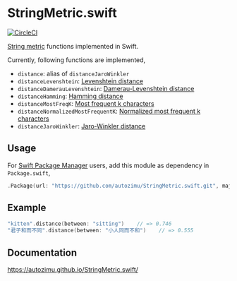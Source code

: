 # StringMetric.swift
[![CircleCI](https://circleci.com/gh/autozimu/StringMetric.swift.svg?style=svg)](https://circleci.com/gh/autozimu/StringMetric.swift)

[String metric](https://en.wikipedia.org/wiki/String_metric) functions implemented in Swift.

Currently, following functions are implemented,
- `distance`: alias of `distanceJaroWinkler`
- `distanceLevenshtein`: [Levenshtein distance](https://en.wikipedia.org/wiki/Levenshtein_distance)
- `distanceDamerauLevenshtein`: [Damerau-Levenshtein distance](https://en.wikipedia.org/wiki/Damerau%E2%80%93Levenshtein_distance)
- `distanceHamming`: [Hamming distance](https://en.wikipedia.org/wiki/Hamming_distance)
- `distanceMostFreqK`: [Most frequent k characters](https://en.wikipedia.org/wiki/Most_frequent_k_characters)
- `distanceNormalizedMostFrequentK`: [Normalized most frequent k characters](https://www.semanticscholar.org/paper/A-high-performance-approach-to-string-similarity-K-Valdestilhas-Soru/2ce037c9b5d77972af6892c170396c82d883dab9)
- `distanceJaroWinkler`: [Jaro-Winkler distance](https://en.wikipedia.org/wiki/Jaro%E2%80%93Winkler_distance)

## Usage

For [Swift Package Manager](https://github.com/apple/swift-package-manager)
users, add this module as dependency in `Package.swift`,

```swift
.Package(url: "https://github.com/autozimu/StringMetric.swift.git", majorVersion: 0)
```

## Example

```swift
"kitten".distance(between: "sitting")    // => 0.746
"君子和而不同".distance(between: "小人同而不和")    // => 0.555
```

## Documentation
<https://autozimu.github.io/StringMetric.swift/>
